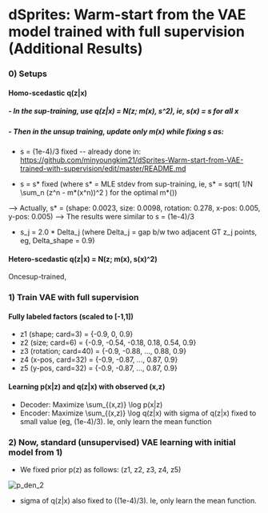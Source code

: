 # dSprites: Warm-start from the VAE model trained with full supervision (Additional Results)

### 0) Setups

#### Homo-scedastic q(z|x) 

##### - In the sup-training, use q(z|x) = N(z; m(x), s^2), ie, s(x) = s for all x

##### - Then in the unsup training, update only m(x) while fixing s as:

- s = (1e-4)/3 fixed -- already done in: 
https://github.com/minyoungkim21/dSprites-Warm-start-from-VAE-trained-with-supervision/edit/master/README.md

- s = s* fixed (where s* = MLE stdev from sup-training, ie, s* = sqrt( 1/N \sum_n (z^n - m*(x^n))^2 ) for the optimal m*())

--> Actually, s* = (shape: 0.0023, size: 0.0098, rotation: 0.278, x-pos: 0.005, y-pos: 0.005)
--> The results were similar to s = (1e-4)/3

- s_j = 2.0 * Delta_j (where Delta_j = gap b/w two adjacent GT z_j points, eg, Delta_shape = 0.9)


#### Hetero-scedastic q(z|x) = N(z; m(x), s(x)^2)

Oncesup-trained,


### 1) Train VAE with full supervision

#### Fully labeled factors (scaled to [-1,1])
- z1 (shape; card=3) = {-0.9, 0, 0.9}
- z2 (size; card=6) = {-0.9, -0.54, -0.18, 0.18, 0.54, 0.9}
- z3 (rotation; card=40) = {-0.9, -0.88, ..., 0.88, 0.9}
- z4 (x-pos, card=32) = {-0.9, -0.87, ..., 0.87, 0.9}
- z5 (y-pos, card=32) = {-0.9, -0.87, ..., 0.87, 0.9}

#### Learning p(x|z) and q(z|x) with observed (x,z)
- Decoder: Maximize \sum_{(x,z)} \log p(x|z) 
- Encoder: Maximize \sum_{(x,z)} \log q(z|x) with sigma of q(z|x) fixed to small value (eg, (1e-4)/3). Ie, only learn the mean function


### 2) Now, standard (unsupervised) VAE learning with initial model from 1)

- We fixed prior p(z) as follows: (z1, z2, z3, z4, z5)

![p_den_2](https://user-images.githubusercontent.com/44901665/57574468-8976e200-7431-11e9-886c-71b9f98df049.jpg)

- sigma of q(z|x) also fixed to ((1e-4)/3). Ie, only learn the mean function.
